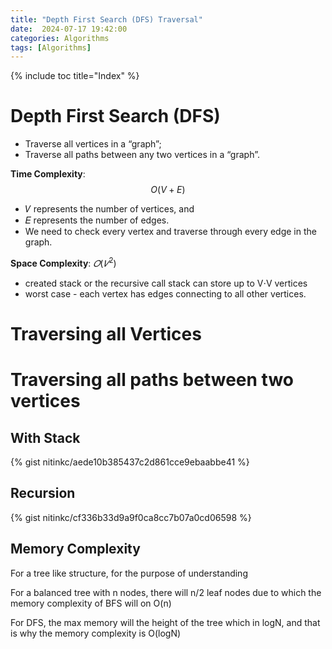 ```yaml
---
title: "Depth First Search (DFS) Traversal"
date:  2024-07-17 19:42:00
categories: Algorithms
tags: [Algorithms]
---
```


{% include toc title="Index" %}

# Depth First Search (DFS)

- Traverse all vertices in a “graph”;
- Traverse all paths between any two vertices in a “graph”.

**Time Complexity**:
$$ O(V+E) $$

- 𝑉 represents the number of vertices, and
- 𝐸 represents the number of edges.
- We need to check every vertex and traverse through every edge in the graph.

**Space Complexity**: $𝑂(𝑉^2)$

- created stack or the recursive call stack can store up to V⋅V vertices
- worst case - each vertex has edges connecting to all other vertices.

# Traversing all Vertices

# Traversing all paths between two vertices

## With Stack

{% gist nitinkc/aede10b385437c2d861cce9ebaabbe41 %}

## Recursion

{% gist nitinkc/cf336b33d9a9f0ca8cc7b07a0cd06598 %}

## Memory Complexity

For a tree like structure, for the purpose of understanding

For a balanced tree with n nodes, there will n/2 leaf nodes due to which the
memory complexity of BFS will on O(n)

For DFS, the max memory will the height of the tree which in logN, and that is
why the memory complexity is O(logN)


